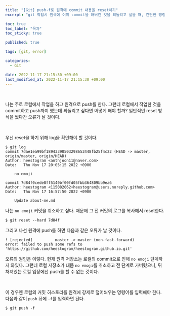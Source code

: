 ```yaml
---
title: "[Git] push-f로 원격에 commit 내용을 reset하기"
excerpt: "git 작업시 원격에 이미 commit을 해버린 것을 되돌리고 싶을 때, 간단한 명령어로 reset하자"

toc: true
toc_label: "목차"
toc_sticky: true

published: true

tags: [git, error]

categories:
  - Git

date: 2022-11-17 21:15:30 +09:00
last_modified_at: 2022-11-17 21:15:30 +09:00
---
```


<br>

나는 주로 로컬에서 작업을 하고 원격으로 push를 한다. 그런데 로컬에서 작업한 것을 commit하고 push까지 했는데 되돌리고 싶다면 어떻게 해야 할까? 일반적인 reset 방식을 썼다간 오류가 날 것이다.

<br>

우선 reset을 하기 위해 log을 확인해야 할 것이다.

```git
$ git log
commit 7dae1ea99bf18943390503298653448fb25f4c22 (HEAD -> master, origin/master, origin/HEAD)
Author: heestogram <anthjoon11@naver.com>
Date:   Thu Nov 17 20:05:15 2022 +0900

    no emoji

commit 7d84f0cede8ff5140bf00fd05fbb364809bb9ea6
Author: heestogram <115082062+heestogram@users.noreply.github.com>
Date:   Thu Nov 17 16:57:50 2022 +0900

    Update about-me.md
```

나는 `no emoji` 커밋을 취소하고 싶다. 때문에 그 전 커밋의 로그를 복사해서 reset한다.

```git
$ git reset --hard 7d84f
```

그리고 나선 원격에 push를 하면 다음과 같은 오류가 날 것이다.


```
! [rejected]          master -> master (non-fast-forward)
error: failed to push some refs to 'https://github.com/heestogram/heestogram.github.io.git'
```          

오류의 원인은 이렇다. 현재 원격 저장소는 로컬의 commit으로 인해 `no emoji` 단계까지 와있다. 그런데 로컬 저장소가 대뜸 `no emoji`를 취소하고 전 단계로 가버렸으니, 뒤처져있는 로컬 입장에선 push를 할 수 없는 것이다.

<br>

이 경우엔 로컬의 커밋 히스토리를 원격에 강제로 덮어씌우는 명령어를 입력해야 한다. 다음과 같이 `push` 뒤에 `-f`를 입력하면 된다.

```git
$ git push -f
```
